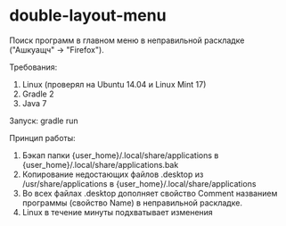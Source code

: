 double-layout-menu
==================

Поиск программ в главном меню в неправильной раскладке ("Ашкуащч" -> "Firefox").

Требования:

1. Linux (проверял на Ubuntu 14.04 и Linux Mint 17)
2. Gradle 2
3. Java 7

Запуск: gradle run

Принцип работы:

1. Бэкап папки {user_home}/.local/share/applications  в {user_home}/.local/share/applications.bak
2. Копирование недостающих файлов .desktop из /usr/share/applications  в {user_home}/.local/share/applications 
3. Во всех файлах .desktop дополняет свойство Comment названием программы (свойство Name) в неправильной раскладке.
4. Linux в течение минуты подхватывает изменения